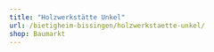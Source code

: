 ```yaml
---
title: "Holzwerkstätte Unkel"
url: /bietigheim-bissingen/holzwerkstaette-unkel/
shop: Baumarkt
---
```

